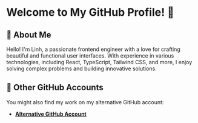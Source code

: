 # Welcome to My GitHub Profile! 👋

## 🌟 About Me

Hello! I'm Linh, a passionate frontend engineer with a love for crafting beautiful and functional user interfaces. With experience in various technologies, including React, TypeScript, Tailwind CSS, and more, I enjoy solving complex problems and building innovative solutions.

## 🔗 Other GitHub Accounts

You might also find my work on my alternative GitHub account:

- **[Alternative GitHub Account](link-to-alternative-account)**
